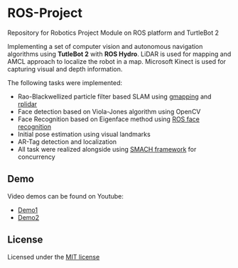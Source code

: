 # ROS-Project
Repository for Robotics Project Module on ROS platform and TurtleBot 2

Implementing a set of computer vision and autonomous navigation algorithms using **TutleBot 2** with **ROS Hydro**. LiDAR is used for mapping and AMCL approach to localize the robot in a map. Microsoft Kinect is used for capturing visual and depth information. 

The following tasks were implemented:

- Rao-Blackwellized particle filter based SLAM using [gmapping](http://wiki.ros.org/gmapping) and [rplidar](http://wiki.ros.org/rplidar)
- Face detection based on Viola-Jones algorithm using OpenCV
- Face Recognition based on Eigenface method using [ROS face recognition](https://github.com/procrob/face_recognition)
- Initial pose estimation using visual landmarks
- AR-Tag detection and localization
- All task were realized alongside using [SMACH framework](http://wiki.ros.org/smach) for concurrency

## Demo

Video demos can be found on Youtube:

-  [Demo1](https://youtu.be/3VN96tyYq-k)
-  [Demo2](https://youtu.be/chfMmpUmcWE)

## License

Licensed under the [MIT license](http://www.opensource.org/licenses/MIT)

